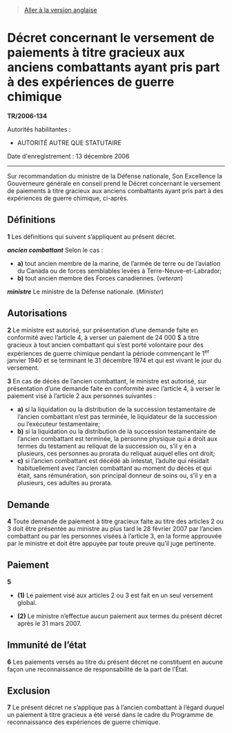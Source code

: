 > [Aller à la version anglaise](/en/Regulations/Statutory%20Instruments/2006/134.md)

# Décret concernant le versement de paiements à titre gracieux aux anciens combattants ayant pris part à des expériences de guerre chimique

**TR/2006-134**

Autorités habilitantes : 
- AUTORITÉ AUTRE QUE STATUTAIRE

Date d'enregistrement : 13 décembre 2006

----------

Sur recommandation du ministre de la Défense nationale, Son Excellence la Gouverneure générale en conseil prend le Décret concernant le versement de paiements à titre gracieux aux anciens combattants ayant pris part à des expériences de guerre chimique, ci-après.




## Définitions


**1** Les définitions qui suivent s’appliquent au présent décret.

***ancien combattant*** Selon le cas :
- **a)** tout ancien membre de la marine, de l’armée de terre ou de l’aviation du Canada ou de forces semblables levées à Terre-Neuve-et-Labrador;
- **b)** tout ancien membre des Forces canadiennes. (*veteran*)

***ministre*** Le ministre de la Défense nationale. (*Minister*)




## Autorisations


**2** Le ministre est autorisé, sur présentation d’une demande faite en conformité avec l’article 4, à verser un paiement de 24 000 $ à titre gracieux à tout ancien combattant qui s’est porté volontaire pour des expériences de guerre chimique pendant la période commençant le 1<sup>er</sup> janvier 1940 et se terminant le 31 décembre 1974 et qui est vivant le jour du versement.



**3** En cas de décès de l’ancien combattant, le ministre est autorisé, sur présentation d’une demande faite en conformité avec l’article 4, à verser le paiement visé à l’article 2 aux personnes suivantes :
- **a)** si la liquidation ou la distribution de la succession testamentaire de l’ancien combattant n’est pas terminée, le liquidateur de la succession ou l’exécuteur testamentaire;
- **b)** si la liquidation ou la distribution de la succession testamentaire de l’ancien combattant est terminée, la personne physique qui a droit aux termes du testament au reliquat de la succession ou, s’il y en a plusieurs, ces personnes au prorata du reliquat auquel elles ont droit;
- **c)** si l’ancien combattant est décédé ab intestat, l’adulte qui résidait habituellement avec l’ancien combattant au moment du décès et qui était, sans rémunération, son principal donneur de soins ou, s’il y en a plusieurs, ces adultes au prorata.




## Demande


**4** Toute demande de paiement à titre gracieux faite au titre des articles 2 ou 3 doit être présentée au ministre au plus tard le 28 février 2007 par l’ancien combattant ou par les personnes visées à l’article 3, en la forme approuvée par le ministre et doit être appuyée par toute preuve qu’il juge pertinente.




## Paiement


**5** 

- **(1)** Le paiement visé aux articles 2 ou 3 est fait en un seul versement global.

- **(2)** Le ministre n’effectue aucun paiement aux termes du présent décret après le 31 mars 2007.




## Immunité de l’état


**6** Les paiements versés au titre du présent décret ne constituent en aucune façon une reconnaissance de responsabilité de la part de l’État.




## Exclusion


**7** Le présent décret ne s’applique pas à l’ancien combattant à l’égard duquel un paiement à titre gracieux a été versé dans le cadre du Programme de reconnaissance des expériences de guerre chimique.



